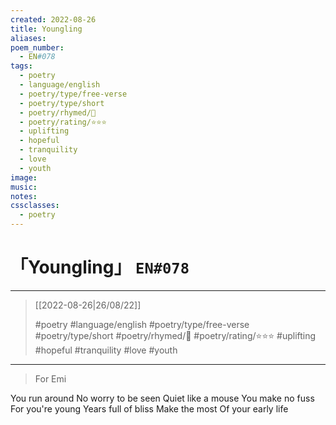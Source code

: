 ```yaml
---
created: 2022-08-26
title: Youngling
aliases:
poem_number:
  - EN#078
tags:
  - poetry
  - language/english
  - poetry/type/free-verse
  - poetry/type/short
  - poetry/rhymed/🔴
  - poetry/rating/⭐⭐⭐
  - uplifting
  - hopeful
  - tranquility
  - love
  - youth
image:
music:
notes:
cssclasses:
  - poetry
---
```

# 「Youngling」 `EN#078`

---

> [[2022-08-26|26/08/22]]
> 
> #poetry 
> #language/english 
> #poetry/type/free-verse #poetry/type/short 
> #poetry/rhymed/🔴 
> #poetry/rating/⭐⭐⭐ 
> #uplifting #hopeful #tranquility #love #youth

---

> For Emi

You run around
No worry to be seen
Quiet like a mouse
You make no fuss 
For you're young
Years full of bliss
Make the most
Of your early life
